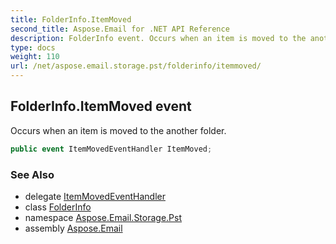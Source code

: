 ```yaml
---
title: FolderInfo.ItemMoved
second_title: Aspose.Email for .NET API Reference
description: FolderInfo event. Occurs when an item is moved to the another folder
type: docs
weight: 110
url: /net/aspose.email.storage.pst/folderinfo/itemmoved/
---
```

## FolderInfo.ItemMoved event

Occurs when an item is moved to the another folder.

```csharp
public event ItemMovedEventHandler ItemMoved;
```

### See Also

* delegate [ItemMovedEventHandler](../../itemmovedeventhandler/)
* class [FolderInfo](../)
* namespace [Aspose.Email.Storage.Pst](../../folderinfo/)
* assembly [Aspose.Email](../../../)


